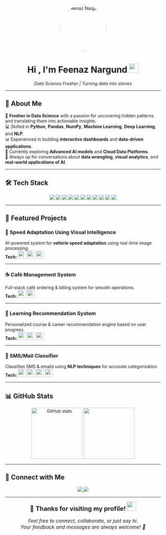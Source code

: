 <!-- Profile Image -->
<p align="center">
  <img src="https://raw.githubusercontent.com/Feenaz12/Feenaz-Nargund/main/Pi7_Passport_Photo%20(1).jpeg" 
       width="150" 
       style="border-radius: 50%" 
       alt="Feenaz Nargund" />
</p>

<!-- Introduction -->
<h1 align="center">
  Hi , I'm Feenaz Nargund <img src="https://raw.githubusercontent.com/MartinHeinz/MartinHeinz/master/wave.gif" width="30px">
</h1>
<p align="center">
  <em>Data Science Fresher | Turning data into stories</em>
</p>

---

## 👤 About Me  

🌟 **Fresher in Data Science** with a passion for uncovering hidden patterns and translating them into actionable insights.  
💻 Skilled in **Python**, **Pandas**, **NumPy**, **Machine Learning**, **Deep Learning**, and **NLP**.  
📊 Experienced in building **interactive dashboards** and **data-driven applications**.  
🚀 Currently exploring **Advanced AI models** and **Cloud Data Platforms**.  
💬 Always up for conversations about **data wrangling**, **visual analytics**, and **real-world applications of AI**.  


---

## 🛠️ Tech Stack  

<p align="center">
  <img src="https://img.shields.io/badge/Python-3776AB?style=for-the-badge&logo=python&logoColor=white" />
  <img src="https://img.shields.io/badge/Pandas-150458?style=for-the-badge&logo=pandas&logoColor=white" />
  <img src="https://img.shields.io/badge/NumPy-013243?style=for-the-badge&logo=numpy&logoColor=white" />
  <img src="https://img.shields.io/badge/Scikit--Learn-F7931E?style=for-the-badge&logo=scikit-learn&logoColor=white" />
  <img src="https://img.shields.io/badge/Matplotlib-005C84?style=for-the-badge" />
  <img src="https://img.shields.io/badge/Seaborn-9A639A?style=for-the-badge" />
  <img src="https://img.shields.io/badge/SQL-4479A1?style=for-the-badge&logo=postgresql&logoColor=white" />
  <img src="https://img.shields.io/badge/Power%20BI-F2C811?style=for-the-badge&logo=powerbi&logoColor=black" />
  <img src="https://img.shields.io/badge/Jupyter-F37626?style=for-the-badge&logo=jupyter&logoColor=white" />
  <img src="https://img.shields.io/badge/Machine%20Learning-102230?style=for-the-badge&logo=scikit-learn&logoColor=orange" />
  <img src="https://img.shields.io/badge/NLP-FF4088?style=for-the-badge" />
</p>

---

## 🚀 Featured Projects  

### 📌 Speed Adaptation Using Visual Intelligence  
AI-powered system for **vehicle speed adaptation** using real-time image processing.  
**Tech:** 
<img src="https://img.shields.io/badge/Python-3776AB?style=for-the-badge&logo=python&logoColor=white" height="25"/> 
<img src="https://img.shields.io/badge/OpenCV-5C3EE8?style=for-the-badge&logo=opencv&logoColor=white" height="25"/> 
<img src="https://img.shields.io/badge/Machine%20Learning-FF6F00?style=for-the-badge&logo=scikit-learn&logoColor=white" height="25"/>  

---

### ☕ Café Management System  
Full-stack café ordering & billing system for smooth operations.  
**Tech:** 
<img src="https://img.shields.io/badge/Python-3776AB?style=for-the-badge&logo=python&logoColor=white" height="25"/> 
<img src="https://img.shields.io/badge/MySQL-005C84?style=for-the-badge&logo=mysql&logoColor=white" height="25"/>  

---

### 🎯 Learning Recommendation System  
Personalized course & career recommendation engine based on user progress.  
**Tech:** 
<img src="https://img.shields.io/badge/Python-3776AB?style=for-the-badge&logo=python&logoColor=white" height="25"/> 
<img src="https://img.shields.io/badge/Pandas-150458?style=for-the-badge&logo=pandas&logoColor=white" height="25"/> 
<img src="https://img.shields.io/badge/Machine%20Learning-FF6F00?style=for-the-badge&logo=scikit-learn&logoColor=white" height="25"/>  

---

### 📧 SMS/Mail Classifier  
Classifies SMS & emails using **NLP techniques** for accurate categorization.  
**Tech:** 
<img src="https://img.shields.io/badge/Python-3776AB?style=for-the-badge&logo=python&logoColor=white" height="25"/> 
<img src="https://img.shields.io/badge/Pandas-150458?style=for-the-badge&logo=pandas&logoColor=white" height="25"/> 
<img src="https://img.shields.io/badge/Scikit--learn-F7931E?style=for-the-badge&logo=scikit-learn&logoColor=white" height="25"/> 
<img src="https://img.shields.io/badge/NLP-FF4088?style=for-the-badge&logoColor=white" height="25"/>  


---

## 📊 GitHub Stats  

<p align="center">
  <img src="https://github-readme-stats.vercel.app/api?username=Feenaz12&show_icons=true&theme=radical" alt="GitHub stats" height="165" />
  <img src="https://github-readme-stats.vercel.app/api/top-langs/?username=Feenaz12&layout=compact&theme=radical" height="165" />
</p>

---

## 🤝 Connect with Me
<p align="center">
  <a href="mailto:feenanargund9427@gmail.com">
    <img src="https://img.shields.io/badge/Email-D14836?style=for-the-badge&logo=gmail&logoColor=white" />
  </a>
  <a href="https://www.linkedin.com/in/feenaz-nargund">
    <img src="https://img.shields.io/badge/LinkedIn-0077B5?style=for-the-badge&logo=linkedin&logoColor=white" />
  </a>
</p>

---

<p align="center">
  <span style="font-size:20px;">🙏 <strong>Thanks for visiting my profile!</strong></span> 
  <img src="https://raw.githubusercontent.com/MartinHeinz/MartinHeinz/master/wave.gif" width="30px"><br><br>
  <em style="font-size:16px;">Feel free to connect, collaborate, or just say hi.<br>
  Your feedback and messages are always welcome! 🚀</em>
</p>


